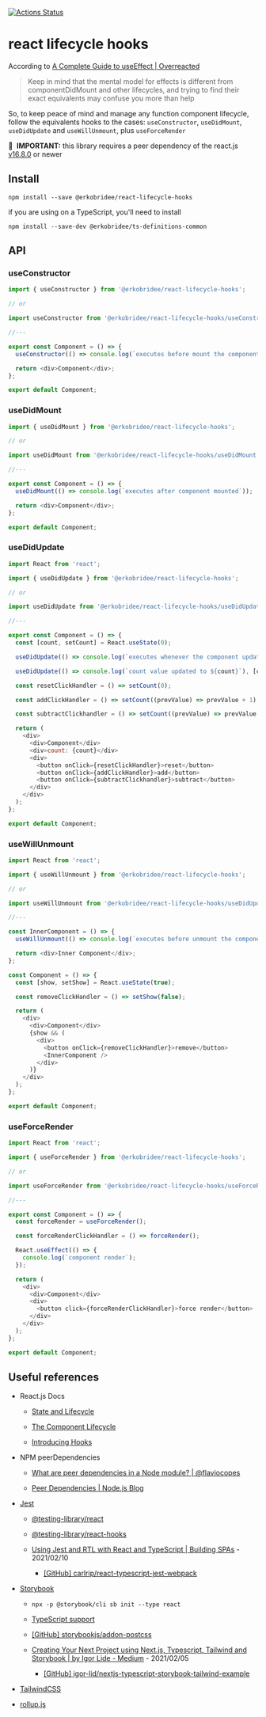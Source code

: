 [![Actions Status](https://github.com/erkobridee/react-lifecycle-hooks/workflows/CI%20-%20build%20and%20publish/badge.svg)](https://github.com/erkobridee/react-lifecycle-hooks/)

# react lifecycle hooks

According to [A Complete Guide to useEffect | Overreacted](https://overreacted.io/a-complete-guide-to-useeffect/)

> Keep in mind that the mental model for effects is different from componentDidMount and other lifecycles, and trying to find their exact equivalents may confuse you more than help

So, to keep peace of mind and manage any function component lifecycle, follow the equivalents hooks to the cases: `useConstructor`, `useDidMount`, `useDidUpdate` and `useWillUnmount`, plus `useForceRender`

👋&nbsp;&nbsp;**IMPORTANT:** this library requires a peer dependency of the react.js [v16.8.0](https://github.com/facebook/react/releases/tag/v16.8.0) or newer

## Install

```
npm install --save @erkobridee/react-lifecycle-hooks
```

if you are using on a TypeScript, you'll need to install

```
npm install --save-dev @erkobridee/ts-definitions-common
```

## API

### useConstructor

```javascript
import { useConstructor } from '@erkobridee/react-lifecycle-hooks';

// or

import useConstructor from '@erkobridee/react-lifecycle-hooks/useConstructor';

//---

export const Component = () => {
  useConstructor(() => console.log(`executes before mount the component`));

  return <div>Component</div>;
};

export default Component;
```

### useDidMount

```javascript
import { useDidMount } from '@erkobridee/react-lifecycle-hooks';

// or

import useDidMount from '@erkobridee/react-lifecycle-hooks/useDidMount';

//---

export const Component = () => {
  useDidMount(() => console.log(`executes after component mounted`));

  return <div>Component</div>;
};

export default Component;
```

### useDidUpdate

```javascript
import React from 'react';

import { useDidUpdate } from '@erkobridee/react-lifecycle-hooks';

// or

import useDidUpdate from '@erkobridee/react-lifecycle-hooks/useDidUpdate';

//---

export const Component = () => {
  const [count, setCount] = React.useState(0);

  useDidUpdate(() => console.log(`executes whenever the component updates`));

  useDidUpdate(() => console.log(`count value updated to ${count}`), [count]);

  const resetClickHandler = () => setCount(0);

  const addClickHandler = () => setCount((prevValue) => prevValue + 1);

  const subtractClickhandler = () => setCount((prevValue) => prevValue - 1);

  return (
    <div>
      <div>Component</div>
      <div>count: {count}</div>
      <div>
        <button onClick={resetClickHandler}>reset</button>
        <button onClick={addClickHandler}>add</button>
        <button onClick={subtractClickhandler}>subtract</button>
      </div>
    </div>
  );
};

export default Component;
```

### useWillUnmount

```javascript
import React from 'react';

import { useWillUnmount } from '@erkobridee/react-lifecycle-hooks';

// or

import useWillUnmount from '@erkobridee/react-lifecycle-hooks/useDidUpdate';

//---

const InnerComponent = () => {
  useWillUnmount(() => console.log(`executes before unmount the component`));

  return <div>Inner Component</div>;
};

const Component = () => {
  const [show, setShow] = React.useState(true);

  const removeClickHandler = () => setShow(false);

  return (
    <div>
      <div>Component</div>
      {show && (
        <div>
          <button onClick={removeClickHandler}>remove</button>
          <InnerComponent />
        </div>
      )}
    </div>
  );
};

export default Component;
```

### useForceRender

```javascript
import React from 'react';

import { useForceRender } from '@erkobridee/react-lifecycle-hooks';

// or

import useForceRender from '@erkobridee/react-lifecycle-hooks/useForceRender';

//---

export const Component = () => {
  const forceRender = useForceRender();

  const forceRenderClickHandler = () => forceRender();

  React.useEffect(() => {
    console.log(`component render`);
  });

  return (
    <div>
      <div>Component</div>
      <div>
        <button click={forceRenderClickHandler}>force render</button>
      </div>
    </div>
  );
};

export default Component;
```

## Useful references

- React.js Docs

  - [State and Lifecycle](https://reactjs.org/docs/state-and-lifecycle.html)

  - [The Component Lifecycle](https://reactjs.org/docs/react-component.html#the-component-lifecycle)

  - [Introducing Hooks](https://reactjs.org/docs/hooks-intro.html)

- NPM peerDependencies

  - [What are peer dependencies in a Node module? | @flaviocopes](https://flaviocopes.com/npm-peer-dependencies/)

  - [Peer Dependencies | Node.js Blog](https://nodejs.org/en/blog/npm/peer-dependencies/)

- [Jest](https://jestjs.io/)

  - [@testing-library/react](https://testing-library.com/docs/react-testing-library/intro/)

  - [@testing-library/react-hooks](https://react-hooks-testing-library.com/)

  - [Using Jest and RTL with React and TypeScript | Building SPAs](https://www.carlrippon.com/using-jest-and-rtl-with-react-typescript/) - 2021/02/10

    - [[GitHub] carlrip/react-typescript-jest-webpack](https://github.com/carlrip/react-typescript-jest-webpack)

- [Storybook](https://storybook.js.org/)

  - `npx -p @storybook/cli sb init --type react`

  - [TypeScript support](https://storybook.js.org/docs/react/configure/typescript)

  - [[GitHub] storybookjs/addon-postcss](https://github.com/storybookjs/addon-postcss)

  - [Creating Your Next Project using Next.js, Typescript, Tailwind and Storybook | by Igor Lide - Medium](https://medium.com/shard-labs/storybook-tailwind-next-js-with-typescript-5a2486f905ec) - 2021/02/05

    - [[GitHub] igor-lid/nextjs-typescript-storybook-tailwind-example](https://github.com/igor-lid/nextjs-typescript-storybook-tailwind-example)

- [TailwindCSS](https://tailwindcss.com/)

- [rollup.js](https://rollupjs.org/guide/en/)
